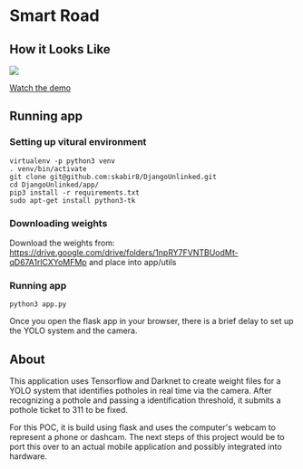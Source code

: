 # Smart Road

## How it Looks Like

[![](https://puu.sh/CAsha/8e14886b6e.jpg)](https://drive.google.com/file/d/1AsgKN1kLrnYira_I0v6MDGABSI2Bhhk0/view)

[Watch the demo](https://drive.google.com/file/d/1AsgKN1kLrnYira_I0v6MDGABSI2Bhhk0/view)

## Running app

### Setting up vitural environment
```
virtualenv -p python3 venv
. venv/bin/activate
git clone git@github.com:skabir8/DjangoUnlinked.git
cd DjangoUnlinked/app/
pip3 install -r requirements.txt 
sudo apt-get install python3-tk
```

### Downloading weights
Download the weights from: https://drive.google.com/drive/folders/1npRY7FVNTBUodMt-qD67A1rlCXYoMFMp and place into app/utils

### Running app
```
python3 app.py
```

Once you open the flask app in your browser, there is a brief delay to set up the YOLO system and the camera.

## About
This application uses Tensorflow and Darknet to create weight files for a YOLO system that identifies potholes in real time via the camera. After recognizing a pothole and passing a identification threshold, it submits a pothole ticket to 311 to be fixed.

For this POC, it is build using flask and uses the computer's webcam to represent a phone or dashcam. The next steps of this project would be to port this over to an actual mobile application and possibly integrated into hardware.